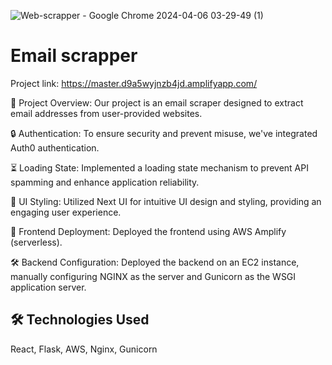 
![Web-scrapper - Google Chrome 2024-04-06 03-29-49 (1)](https://github.com/Shahzaibxo/Email-Scrapper/assets/145616378/934e6c6d-bd30-40f5-bb7d-cd465c23d600)


# Email scrapper

Project link: https://master.d9a5wyjnzb4jd.amplifyapp.com/

📧 Project Overview: Our project is an email scraper designed to extract email addresses from user-provided websites.

🔒 Authentication: To ensure security and prevent misuse, we've integrated Auth0 authentication.

⏳ Loading State: Implemented a loading state mechanism to prevent API spamming and enhance application reliability.

🎨 UI Styling: Utilized Next UI for intuitive UI design and styling, providing an engaging user experience.

🚀 Frontend Deployment: Deployed the frontend using AWS Amplify (serverless).

🛠️ Backend Configuration: Deployed the backend on an EC2 instance, manually configuring NGINX as the server and Gunicorn as the WSGI application server.


## 🛠 Technologies Used
React, Flask, AWS, Nginx, Gunicorn 

